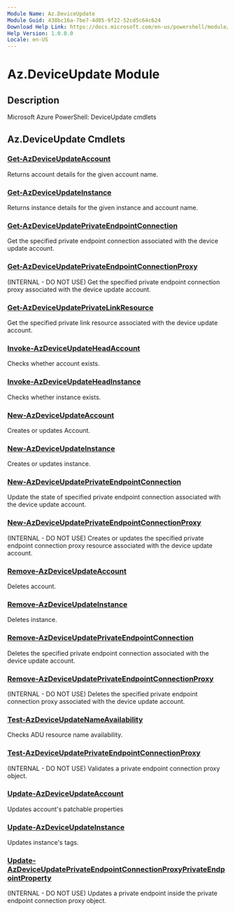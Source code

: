 ```yaml
---
Module Name: Az.DeviceUpdate
Module Guid: 438bc16a-7be7-4d05-9f22-52cd5c64c624
Download Help Link: https://docs.microsoft.com/en-us/powershell/module/az.deviceupdate
Help Version: 1.0.0.0
Locale: en-US
---
```


# Az.DeviceUpdate Module
## Description
Microsoft Azure PowerShell: DeviceUpdate cmdlets

## Az.DeviceUpdate Cmdlets
### [Get-AzDeviceUpdateAccount](Get-AzDeviceUpdateAccount.md)
Returns account details for the given account name.

### [Get-AzDeviceUpdateInstance](Get-AzDeviceUpdateInstance.md)
Returns instance details for the given instance and account name.

### [Get-AzDeviceUpdatePrivateEndpointConnection](Get-AzDeviceUpdatePrivateEndpointConnection.md)
Get the specified private endpoint connection associated with the device update account.

### [Get-AzDeviceUpdatePrivateEndpointConnectionProxy](Get-AzDeviceUpdatePrivateEndpointConnectionProxy.md)
(INTERNAL - DO NOT USE) Get the specified private endpoint connection proxy associated with the device update account.

### [Get-AzDeviceUpdatePrivateLinkResource](Get-AzDeviceUpdatePrivateLinkResource.md)
Get the specified private link resource associated with the device update account.

### [Invoke-AzDeviceUpdateHeadAccount](Invoke-AzDeviceUpdateHeadAccount.md)
Checks whether account exists.

### [Invoke-AzDeviceUpdateHeadInstance](Invoke-AzDeviceUpdateHeadInstance.md)
Checks whether instance exists.

### [New-AzDeviceUpdateAccount](New-AzDeviceUpdateAccount.md)
Creates or updates Account.

### [New-AzDeviceUpdateInstance](New-AzDeviceUpdateInstance.md)
Creates or updates instance.

### [New-AzDeviceUpdatePrivateEndpointConnection](New-AzDeviceUpdatePrivateEndpointConnection.md)
Update the state of specified private endpoint connection associated with the device update account.

### [New-AzDeviceUpdatePrivateEndpointConnectionProxy](New-AzDeviceUpdatePrivateEndpointConnectionProxy.md)
(INTERNAL - DO NOT USE) Creates or updates the specified private endpoint connection proxy resource associated with the device update account.

### [Remove-AzDeviceUpdateAccount](Remove-AzDeviceUpdateAccount.md)
Deletes account.

### [Remove-AzDeviceUpdateInstance](Remove-AzDeviceUpdateInstance.md)
Deletes instance.

### [Remove-AzDeviceUpdatePrivateEndpointConnection](Remove-AzDeviceUpdatePrivateEndpointConnection.md)
Deletes the specified private endpoint connection associated with the device update account.

### [Remove-AzDeviceUpdatePrivateEndpointConnectionProxy](Remove-AzDeviceUpdatePrivateEndpointConnectionProxy.md)
(INTERNAL - DO NOT USE) Deletes the specified private endpoint connection proxy associated with the device update account.

### [Test-AzDeviceUpdateNameAvailability](Test-AzDeviceUpdateNameAvailability.md)
Checks ADU resource name availability.

### [Test-AzDeviceUpdatePrivateEndpointConnectionProxy](Test-AzDeviceUpdatePrivateEndpointConnectionProxy.md)
(INTERNAL - DO NOT USE) Validates a private endpoint connection proxy object.

### [Update-AzDeviceUpdateAccount](Update-AzDeviceUpdateAccount.md)
Updates account's patchable properties

### [Update-AzDeviceUpdateInstance](Update-AzDeviceUpdateInstance.md)
Updates instance's tags.

### [Update-AzDeviceUpdatePrivateEndpointConnectionProxyPrivateEndpointProperty](Update-AzDeviceUpdatePrivateEndpointConnectionProxyPrivateEndpointProperty.md)
(INTERNAL - DO NOT USE) Updates a private endpoint inside the private endpoint connection proxy object.

